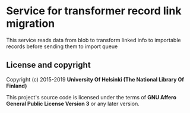 # Service for transformer record link migration

This service reads data from blob to transform linked info  to importable records before sending them to import queue

## License and copyright

Copyright (c) 2015-2019 **University Of Helsinki (The National Library Of Finland)**

This project's source code is licensed under the terms of **GNU Affero General Public License Version 3** or any later version.